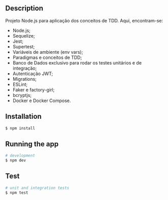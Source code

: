 ## Description

Projeto Node.js para aplicação dos conceitos de TDD. Aqui, encontram-se:

- Node.js;
- Sequelize;
- Jest;
- Supertest;
- Variáveis de ambiente (env vars);
- Paradigmas e conceitos de TDD;
- Banco de Dados exclusivo para rodar os testes unitários e de integração;
- Autenticação JWT;
- Migrations;
- ESLint;
- Faker e factory-girl;
- bcryptjs;
- Docker e Docker Compose.


## Installation

```bash
$ npm install
```

## Running the app

```bash
# development
$ npm dev
```

## Test

```bash
# unit and integration tests
$ npm test
```
